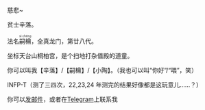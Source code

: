 慈悲~

贫士辛落。

法名<ruby>嗣檙<rt>sì chéng</rt></ruby>，全真龙门，第廿八代。

坐标天台山桐柏宫，是个扫地打杂值殿的道童。

你可以叫我【辛落】/【嗣檙】/【小陶】。（我也可以叫“你好”/“喂”，笑）

INFP-T（测了三四次，22,23,24 年测完的结果好像都是这玩意儿……？）

你可以[发邮件](mailto:sicheng@taoooist.org)，或者在[Telegram](https://t.me/taoooist)上联系我